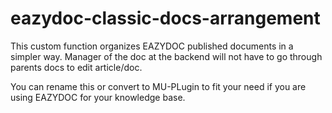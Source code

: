 # eazydoc-classic-docs-arrangement
This custom function organizes EAZYDOC published documents in a simpler way. Manager of the doc at the backend will not have to go through parents docs to edit article/doc.

You can rename this or convert to MU-PLugin to fit your need if you are using EAZYDOC for your knowledge base.
